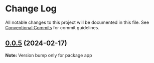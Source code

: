 # Change Log

All notable changes to this project will be documented in this file.
See [Conventional Commits](https://conventionalcommits.org) for commit guidelines.

## [0.0.5](https://github.com/kwey/lerna/compare/app@0.0.4...app@0.0.5) (2024-02-17)

**Note:** Version bump only for package app
